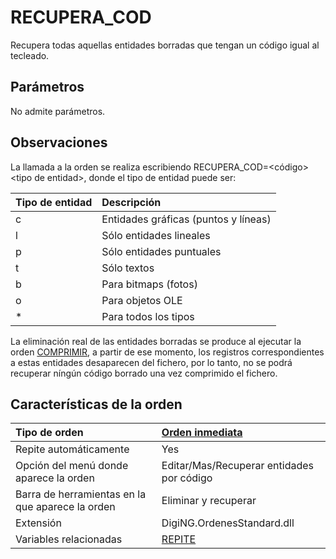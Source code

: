 # RECUPERA\_COD

Recupera todas aquellas entidades borradas que tengan un código igual al tecleado.

## Parámetros

No admite parámetros.

## Observaciones

La llamada a la orden se realiza escribiendo RECUPERA\_COD=&lt;código&gt;&lt;tipo de entidad&gt;, donde el tipo de entidad puede ser:

| Tipo de entidad | Descripción |
| :--- | :--- |
| c | Entidades gráficas \(puntos y líneas\) |
| l | Sólo entidades lineales |
| p | Sólo entidades puntuales |
| t | Sólo textos |
| b | Para bitmaps \(fotos\) |
| o | Para objetos OLE |
| \* | Para todos los tipos |

La eliminación real de las entidades borradas se produce al ejecutar la orden [COMPRIMIR](https://github.com/digi21/docs/tree/7fc627c885c16fb88afc7cc05a6df2a2f4a54563/digi3d-net/referencia/digi3d.net/ventana-de-dibujo/ordenes/r/COMPRIMIR.html), a partir de ese momento, los registros correspondientes a estas entidades desaparecen del fichero, por lo tanto, no se podrá recuperar níngún código borrado una vez comprimido el fichero.

## Características de la orden

| Tipo de orden | [Orden inmediata](recupera-cod.md) |
| :--- | :--- |
| Repite automáticamente | Yes |
| Opción del menú donde aparece la orden | Editar/Mas/Recuperar entidades por código |
| Barra de herramientas en la que aparece la orden | Eliminar y recuperar |
| Extensión | DigiNG.OrdenesStandard.dll |
| Variables relacionadas | [REPITE](https://github.com/digi21/docs/tree/7fc627c885c16fb88afc7cc05a6df2a2f4a54563/digi3d-net/referencia/digi3d.net/ventana-de-dibujo/ordenes/r/REPITE.html) |

